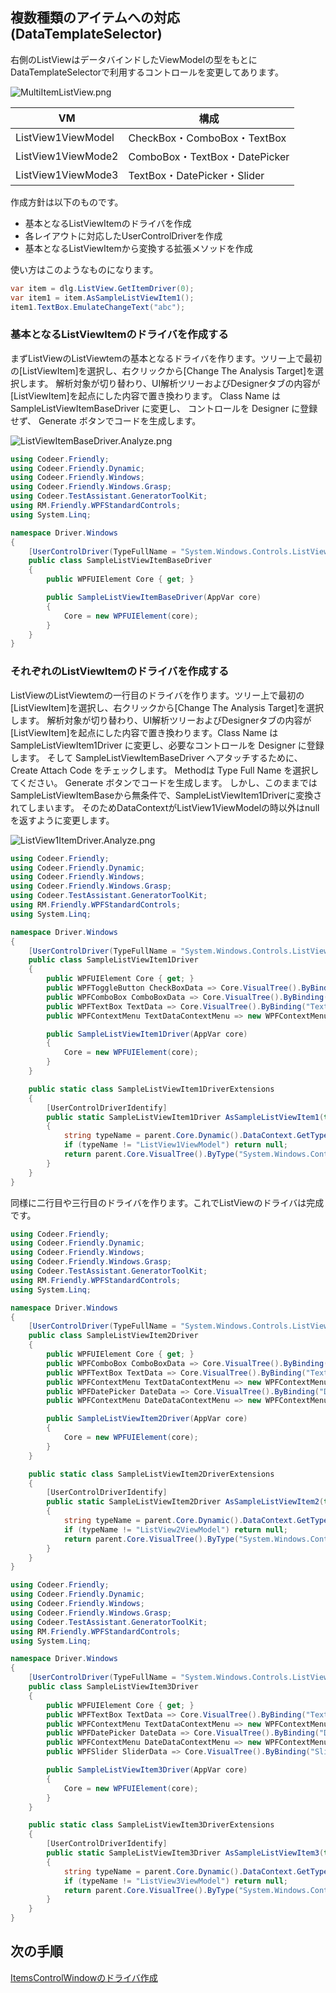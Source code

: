 ## 複数種類のアイテムへの対応(DataTemplateSelector)

右側のListViewはデータバインドしたViewModelの型をもとにDataTemplateSelectorで利用するコントロールを変更してあります。

![MultiItemListView.png](../Img/MultiItemListView.png)

|  VM  |  構成  |
| ---- | ---- |
|  ListView1ViewModel  |  CheckBox・ComboBox・TextBox  |
|  ListView1ViewMode2  |  ComboBox・TextBox・DatePicker  |
|  ListView1ViewMode3  |  TextBox・DatePicker・Slider  |

作成方針は以下のものです。

+ 基本となるListViewItemのドライバを作成
+ 各レイアウトに対応したUserControlDriverを作成
+ 基本となるListViewItemから変換する拡張メソッドを作成

使い方はこのようなものになります。
```cs
var item = dlg.ListView.GetItemDriver(0);
var item1 = item.AsSampleListViewItem1();
item1.TextBox.EmulateChangeText("abc");
```

### 基本となるListViewItemのドライバを作成する
まずListViewのListViewtemの基本となるドライバを作ります。ツリー上で最初の[ListViewItem]を選択し、右クリックから[Change The Analysis Target]を選択します。
解析対象が切り替わり、UI解析ツリーおよびDesignerタブの内容が[ListViewItem]を起点にした内容で置き換わります。
Class Name は SampleListViewItemBaseDriver に変更し、 コントロールを Designer に登録せず、 Generate ボタンでコードを生成します。

![ListViewItemBaseDriver.Analyze.png](../Img/ListViewItemBaseDriver.Analyze.png)

```cs
using Codeer.Friendly;
using Codeer.Friendly.Dynamic;
using Codeer.Friendly.Windows;
using Codeer.Friendly.Windows.Grasp;
using Codeer.TestAssistant.GeneratorToolKit;
using RM.Friendly.WPFStandardControls;
using System.Linq;

namespace Driver.Windows
{
    [UserControlDriver(TypeFullName = "System.Windows.Controls.ListViewItem")]
    public class SampleListViewItemBaseDriver
    {
        public WPFUIElement Core { get; }

        public SampleListViewItemBaseDriver(AppVar core)
        {
            Core = new WPFUIElement(core);
        }
    }
}
```

### それぞれのListViewItemのドライバを作成する
ListViewのListViewtemの一行目のドライバを作ります。ツリー上で最初の[ListViewItem]を選択し、右クリックから[Change The Analysis Target]を選択します。 解析対象が切り替わり、UI解析ツリーおよびDesignerタブの内容が[ListViewItem]を起点にした内容で置き換わります。Class Name は SampleListViewItem1Driver に変更し、必要なコントロールを Designer に登録します。 
そして SampleListViewItemBaseDriver へアタッチするために、Create Attach Code をチェックします。
Methodは Type Full Name を選択してください。
Generate ボタンでコードを生成します。
しかし、このままではSampleListViewItemBaseから無条件で、SampleListViewItem1Driverに変換されてしまいます。
そのためDataContextがListView1ViewModelの時以外はnullを返すように変更します。

![ListView1ItemDriver.Analyze.png](../Img/ListView1ItemDriver.Analyze.png)

```cs
using Codeer.Friendly;
using Codeer.Friendly.Dynamic;
using Codeer.Friendly.Windows;
using Codeer.Friendly.Windows.Grasp;
using Codeer.TestAssistant.GeneratorToolKit;
using RM.Friendly.WPFStandardControls;
using System.Linq;

namespace Driver.Windows
{
    [UserControlDriver(TypeFullName = "System.Windows.Controls.ListViewItem")]
    public class SampleListViewItem1Driver
    {
        public WPFUIElement Core { get; }
        public WPFToggleButton CheckBoxData => Core.VisualTree().ByBinding("CheckBoxData").Single().Dynamic(); 
        public WPFComboBox ComboBoxData => Core.VisualTree().ByBinding("ComboBoxData").Single().Dynamic(); 
        public WPFTextBox TextData => Core.VisualTree().ByBinding("TextData").Single().Dynamic(); 
        public WPFContextMenu TextDataContextMenu => new WPFContextMenu{Target = TextData.AppVar};

        public SampleListViewItem1Driver(AppVar core)
        {
            Core = new WPFUIElement(core);
        }
    }

    public static class SampleListViewItem1DriverExtensions
    {
        [UserControlDriverIdentify]
        public static SampleListViewItem1Driver AsSampleListViewItem1(this SampleListViewItemBaseDriver parent)
        {
            string typeName = parent.Core.Dynamic().DataContext.GetType().Name;
            if (typeName != "ListView1ViewModel") return null;
            return parent.Core.VisualTree().ByType("System.Windows.Controls.ListViewItem").FirstOrDefault()?.Dynamic();
        }
    }
}
```

同様に二行目や三行目のドライバを作ります。これでListViewのドライバは完成です。
```cs
using Codeer.Friendly;
using Codeer.Friendly.Dynamic;
using Codeer.Friendly.Windows;
using Codeer.Friendly.Windows.Grasp;
using Codeer.TestAssistant.GeneratorToolKit;
using RM.Friendly.WPFStandardControls;
using System.Linq;

namespace Driver.Windows
{
    [UserControlDriver(TypeFullName = "System.Windows.Controls.ListViewItem")]
    public class SampleListViewItem2Driver
    {
        public WPFUIElement Core { get; }
        public WPFComboBox ComboBoxData => Core.VisualTree().ByBinding("ComboBoxData").SingleOrDefault()?.Dynamic(); 
        public WPFTextBox TextData => Core.VisualTree().ByBinding("TextData").Single().Dynamic(); 
        public WPFContextMenu TextDataContextMenu => new WPFContextMenu{Target = TextData.AppVar};
        public WPFDatePicker DateData => Core.VisualTree().ByBinding("DateData").Single().Dynamic(); 
        public WPFContextMenu DateDataContextMenu => new WPFContextMenu{Target = DateData.AppVar};

        public SampleListViewItem2Driver(AppVar core)
        {
            Core = new WPFUIElement(core);
        }
    }

    public static class SampleListViewItem2DriverExtensions
    {
        [UserControlDriverIdentify]
        public static SampleListViewItem2Driver AsSampleListViewItem2(this SampleListViewItemBaseDriver parent)
        {
            string typeName = parent.Core.Dynamic().DataContext.GetType().Name;
            if (typeName != "ListView2ViewModel") return null;
            return parent.Core.VisualTree().ByType("System.Windows.Controls.ListViewItem").FirstOrDefault()?.Dynamic();
        }
    }
}
```

```cs
using Codeer.Friendly;
using Codeer.Friendly.Dynamic;
using Codeer.Friendly.Windows;
using Codeer.Friendly.Windows.Grasp;
using Codeer.TestAssistant.GeneratorToolKit;
using RM.Friendly.WPFStandardControls;
using System.Linq;

namespace Driver.Windows
{
    [UserControlDriver(TypeFullName = "System.Windows.Controls.ListViewItem")]
    public class SampleListViewItem3Driver
    {
        public WPFUIElement Core { get; }
        public WPFTextBox TextData => Core.VisualTree().ByBinding("TextData").Single().Dynamic(); 
        public WPFContextMenu TextDataContextMenu => new WPFContextMenu{Target = TextData.AppVar};
        public WPFDatePicker DateData => Core.VisualTree().ByBinding("DateData").Single().Dynamic(); 
        public WPFContextMenu DateDataContextMenu => new WPFContextMenu{Target = DateData.AppVar};
        public WPFSlider SliderData => Core.VisualTree().ByBinding("SliderData").Single().Dynamic(); 

        public SampleListViewItem3Driver(AppVar core)
        {
            Core = new WPFUIElement(core);
        }
    }

    public static class SampleListViewItem3DriverExtensions
    {
        [UserControlDriverIdentify]
        public static SampleListViewItem3Driver AsSampleListViewItem3(this ListViewItemBaseDriver parent)
        {
            string typeName = parent.Core.Dynamic().DataContext.GetType().Name;
            if (typeName != "ListView3ViewModel") return null;
            return parent.Core.VisualTree().ByType("System.Windows.Controls.ListViewItem").FirstOrDefault()?.Dynamic();
        }
    }
}
```

## 次の手順
[ItemsControlWindowのドライバ作成](ItemsControlDriver3.md)
